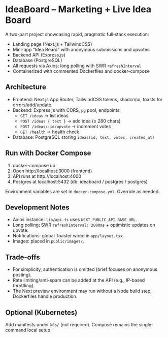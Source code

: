 # IdeaBoard – Marketing + Live Idea Board

A two-part project showcasing rapid, pragmatic full‑stack execution:
- Landing page (Next.js + TailwindCSS)
- Mini-app “Idea Board” with anonymous submissions and upvotes
- Backend API (Express.js)
- Database (PostgreSQL)
- All requests via Axios; long polling with SWR `refreshInterval`
- Containerized with commented Dockerfiles and docker-compose

## Architecture
- Frontend: Next.js App Router, TailwindCSS tokens, shadcn/ui, toasts for errors/add/update.
- Backend: Express.js with CORS, `pg` pool, endpoints:
  - `GET /ideas` → list ideas
  - `POST /ideas { text }` → add idea (≤ 280 chars)
  - `POST /ideas/:id/upvote` → increment votes
  - `GET /health` → health check
- Database: PostgreSQL storing `ideas(id, text, votes, created_at)`

## Run with Docker Compose
1. docker-compose up
2. Open http://localhost:3000 (frontend)
3. API runs at http://localhost:4000
4. Postgres at localhost:5432 (db: ideaboard / postgres / postgres)

Environment variables are set in `docker-compose.yml`. Override as needed.

## Development Notes
- Axios instance: `lib/api.ts` uses `NEXT_PUBLIC_API_BASE_URL`.
- Long polling: SWR `refreshInterval: 2000ms` + optimistic updates on upvote.
- Notifications: global Toaster wired in `app/layout.tsx`.
- Images: placed in `public/images/`.

## Trade-offs
- For simplicity, authentication is omitted (brief focuses on anonymous posting).
- Rate limiting/anti-spam can be added at the API (e.g., IP-based throttling).
- The Next preview environment may run without a Node build step; Dockerfiles handle production.

## Optional (Kubernetes)
Add manifests under `k8s/` (not required). Compose remains the single-command local setup.
